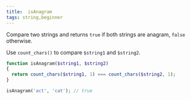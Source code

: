 ```yaml
---
title:  isAnagram
tags: string,beginner
---
```


Compare two strings and returns `true` if both strings are anagram, `false` otherwise.

Use `count_chars()` to compare `$string1` and `$string2`.

```php
function isAnagram($string1, $string2)
{
  return count_chars($string1, 1) === count_chars($string2, 1);
}
```

```php
isAnagram('act', 'cat'); // true
```
